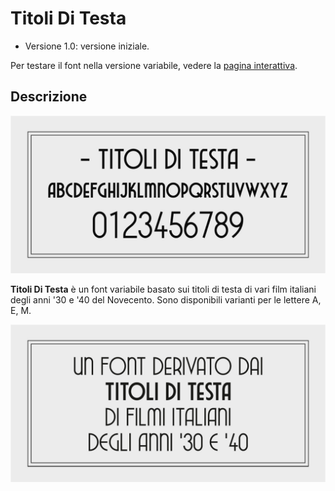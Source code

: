 # Titoli Di Testa
- Versione 1.0: versione iniziale.

Per testare il font nella versione variabile, vedere la [pagina interattiva](https://m-casanova.github.io/titoliDiTesta/).

## Descrizione
![image](titoliDiTesta_1.jpg)

**Titoli Di Testa** è un font variabile basato sui titoli di testa di vari film italiani degli anni '30 e '40 del Novecento.
Sono disponibili varianti per le lettere A, E, M.

![image](titoliDiTesta_2.jpg)
